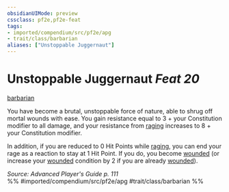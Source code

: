 ```yaml
---
obsidianUIMode: preview
cssclass: pf2e,pf2e-feat
tags:
- imported/compendium/src/pf2e/apg
- trait/class/barbarian
aliases: ["Unstoppable Juggernaut"]
---
```

# Unstoppable Juggernaut  *Feat 20*  
[barbarian](rules/traits/barbarian.md)  


You have become a brutal, unstoppable force of nature, able to shrug off mortal wounds with ease. You gain resistance equal to 3 + your Constitution modifier to all damage, and your resistance from [raging](rules/actions/rage.md) increases to 8 + your Constitution modifier.

In addition, if you are reduced to 0 Hit Points while [raging](rules/actions/rage.md), you can end your rage as a reaction to stay at 1 Hit Point. If you do, you become [wounded](conditions.md#Wounded) (or increase your [wounded](conditions.md#Wounded) condition by 2 if you are already [wounded](conditions.md#Wounded)).

*Source: Advanced Player's Guide p. 111*  
%% #imported/compendium/src/pf2e/apg #trait/class/barbarian %%